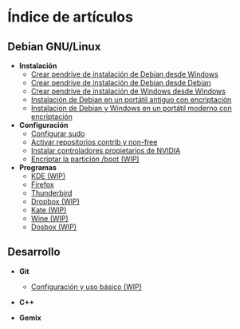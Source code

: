 # Índice de artículos

## Debian GNU/Linux
- **Instalación**
  - [Crear pendrive de instalación de Debian desde Windows](pendrive_debian_desde_windows.md)
  - [Crear pendrive de instalación de Debian desde Debian](pendrive_debian_desde_debian.md)
  - [Crear pendrive de instalación de Windows desde Windows](pendrive_windows_desde_windows.md)
  - [Instalación de Debian en un portátil antiguo con encriptación](instalacion_debian_portatil_antiguo.md)
  - [Instalación de Debian y Windows en un portátil moderno con encriptación](instalacion_debian_dual.md)
- **Configuración**
  - [Configurar sudo](sudo.md)
  - [Activar repositorios contrib y non-free](repositorios_contrib_non-free.md)
  - [Instalar controladores propietarios de NVIDIA](drivers_nvidia.md)
  - [Encriptar la partición /boot (WIP)](boot_crypt.md)
- **Programas**
  - [KDE (WIP)](debian_kde.md)
  - [Firefox](debian_firefox.md)
  - [Thunderbird](debian_thunderbird.md)
  - [Dropbox (WIP)](debian_dropbox.md)
  - [Kate (WIP)](debian_kate.md)
  - [Wine (WIP)](debian_wine.md)
  - [Dosbox (WIP)](debian_dosbox.md)
  
## Desarrollo
- **Git**
  - [Configuración y uso básico (WIP)](git.md)
- **C++**
- **Gemix**

  <!--
## Informática
- [BIOS y UEFI](proximamente.md)
- [Gigabytes y Gibibytes](proximamente.md)

## Git
- Funcionamiento básico
- Claves SSH
- Github
- Github Pages

## Programación
- **C/C++**
- **Gemix**
- **Markdown**
- **Qt**

## Wii
- **Modding y emulación**
  - [Prepara un pendrive para Wii Homebrew]
  - [Cómo convertir RVZ a ISO](rvz-a-iso.md)
  - [Instalar Homebrew Channel](homebrew-channel.md)
  - [Juegos caseros Wii](juegos-caseros-wii.md)
  
  
## TO-DO
- Kate: LPS, mantener archivos abiertos, GIT.
- Mardown: Tablas.
- Cheatsheets imprimibles pdf: comandos básicos linux, markdown, etc.
-->
